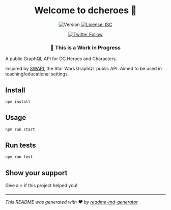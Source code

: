 <h1 align="center">Welcome to dcheroes 👋</h1>
<div align="center">
  <img alt="Version" src="https://img.shields.io/badge/version-1.0.0-blue.svg?cacheSeconds=2592000" />
  <a href="#" target="_blank">
    <img alt="License: ISC" src="https://img.shields.io/badge/License-ISC-yellow.svg" />
  </a>

[![Twitter Follow](https://img.shields.io/twitter/follow/rodrigoj_el?style=social)](https://twitter.com/rodrigoj_el)

</div>

<h3 align="center">
🚧 This is a Work in Progress

</h3>

A public GraphQL API for DC Heroes and Characters.

Inspired by [SWAPI](https://github.com/graphql/swapi-graphql), the Star Wars GraphQL public API. Aimed to be used in teaching/educational settings.

## Install

```sh
npm install
```

## Usage

```sh
npm run start
```

## Run tests

```sh
npm run test
```

## Show your support

Give a ⭐️ if this project helped you!

---

_This README was generated with ❤️ by [readme-md-generator](https://github.com/kefranabg/readme-md-generator)_
